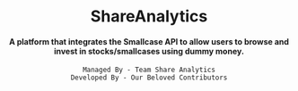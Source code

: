 <div align="center">
  
  # ShareAnalytics

#### A platform that integrates the Smallcase API to allow users to browse and invest in stocks/smallcases using dummy money. 


    Managed By - Team Share Analytics
    Developed By - Our Beloved Contributors
